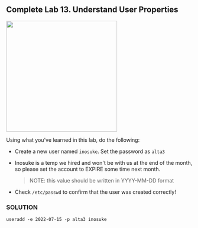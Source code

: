 ## Complete Lab 13. Understand User Properties

<img src="https://preview.redd.it/jhrwbys7pb151.jpg?auto=webp&s=70e7cd41da946e1532ff2e54d2e0171ef78035bf" width="300"/>

Using what you've learned in this lab, do the following:

- Create a new user named `inosuke`. Set the password as `alta3`

- Inosuke is a temp we hired and won't be with us at the end of the month, so please set the account to EXPIRE some time next month.
    > NOTE: this value should be written in YYYY-MM-DD format

- Check `/etc/passwd` to confirm that the user was created correctly!

### SOLUTION

`useradd -e 2022-07-15 -p alta3 inosuke`
